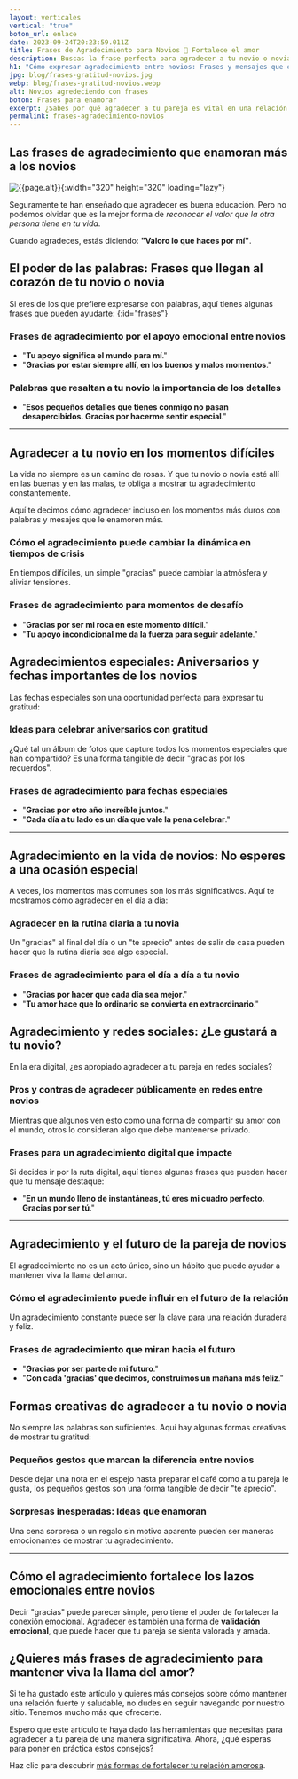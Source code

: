 ```yaml
---
layout: verticales
vertical: "true"
boton_url: enlace
date: 2023-09-24T20:23:59.011Z
title: Frases de Agradecimiento para Novios 💖 Fortalece el amor
description: Buscas la frase perfecta para agradecer a tu novio o novia? 🌹 Encuentra aquí frases y consejos únicos. ¡Haz clic y reafirma tu relación ahora!
h1: "Cómo expresar agradecimiento entre novios: Frases y mensajes que enamoran"
jpg: blog/frases-gratitud-novios.jpg
webp: blog/frases-gratitud-novios.webp
alt: Novios agredeciendo con frases
boton: Frases para enamorar
excerpt: ¿Sabes por qué agradecer a tu pareja es vital en una relación entre novios?  El agradecimiento es más que una cortesía, es un pilar en cualquier **relación amorosa**.
permalink: frases-agradecimiento-novios
---
```

## Las frases de agradecimiento que enamoran más a los novios

![{{page.alt}}]({{site.baseurl}}/img/{{page.webp}} "Agradecimiento enfermeros y doctores"){:width="320" height="320" loading="lazy"}

Seguramente te han enseñado que agradecer es buena educación. Pero no podemos olvidar que es la mejor forma de *reconocer el valor que la otra persona tiene en tu vida*.

Cuando agradeces, estás diciendo: **"Valoro lo que haces por mí"**.

## El poder de las palabras: Frases que llegan al corazón de tu novio o novia

Si eres de los que prefiere expresarse con palabras, aquí tienes algunas frases que pueden ayudarte:
{:id="frases"}

### Frases de agradecimiento por el apoyo emocional entre novios

* "**Tu apoyo significa el mundo para mí**."
* "**Gracias por estar siempre allí, en los buenos y malos momentos**."

### Palabras que resaltan a tu novio la importancia de los detalles

* "**Esos pequeños detalles que tienes conmigo no pasan desapercibidos. Gracias por hacerme sentir especial**."

----

## Agradecer a tu novio en los momentos difíciles

La vida no siempre es un camino de rosas. Y que tu novio o novia esté allí en las buenas y en las malas, te obliga a mostrar tu agradecimiento constantemente. 

Aquí te decimos cómo agradecer incluso en los momentos más duros con palabras y mesajes que le enamoren más.

### Cómo el agradecimiento puede cambiar la dinámica en tiempos de crisis 

En tiempos difíciles, un simple "gracias" puede cambiar la atmósfera y aliviar tensiones. 

### Frases de agradecimiento para momentos de desafío

* "**Gracias por ser mi roca en este momento difícil**."
* "**Tu apoyo incondicional me da la fuerza para seguir adelante**."

## Agradecimientos especiales: Aniversarios y fechas importantes de los novios

Las fechas especiales son una oportunidad perfecta para expresar tu gratitud:

### Ideas para celebrar aniversarios con gratitud

¿Qué tal un álbum de fotos que capture todos los momentos especiales que han compartido? Es una forma tangible de decir "gracias por los recuerdos".

### Frases de agradecimiento para fechas especiales

* "**Gracias por otro año increíble juntos**."
* "**Cada día a tu lado es un día que vale la pena celebrar**."

----

## Agradecimiento en la vida de novios: No esperes a una ocasión especial

A veces, los momentos más comunes son los más significativos. Aquí te mostramos cómo agradecer en el día a día:

### Agradecer en la rutina diaria a tu novia

Un "gracias" al final del día o un "te aprecio" antes de salir de casa pueden hacer que la rutina diaria sea algo especial.

### Frases de agradecimiento para el día a día a tu novio

* "**Gracias por hacer que cada día sea mejor**."
* "**Tu amor hace que lo ordinario se convierta en extraordinario**."

## Agradecimiento y redes sociales: ¿Le gustará a tu novio?

En la era digital, ¿es apropiado agradecer a tu pareja en redes sociales?

### Pros y contras de agradecer públicamente en redes entre novios

Mientras que algunos ven esto como una forma de compartir su amor con el mundo, otros lo consideran algo que debe mantenerse privado.

### Frases para un agradecimiento digital que impacte

Si decides ir por la ruta digital, aquí tienes algunas frases que pueden hacer que tu mensaje destaque:

* "**En un mundo lleno de instantáneas, tú eres mi cuadro perfecto. Gracias por ser tú**."

----

## Agradecimiento y el futuro de la pareja de novios

El agradecimiento no es un acto único, sino un hábito que puede ayudar a mantener viva la llama del amor.

### Cómo el agradecimiento puede influir en el futuro de la relación

Un agradecimiento constante puede ser la clave para una relación duradera y feliz.

### Frases de agradecimiento que miran hacia el futuro

* "**Gracias por ser parte de mi futuro**."
* "**Con cada 'gracias' que decimos, construimos un mañana más feliz**."

## Formas creativas de agradecer a tu novio o novia

No siempre las palabras son suficientes. Aquí hay algunas formas creativas de mostrar tu gratitud:

### Pequeños gestos que marcan la diferencia entre novios

Desde dejar una nota en el espejo hasta preparar el café como a tu pareja le gusta, los pequeños gestos son una forma tangible de decir "te aprecio".

### Sorpresas inesperadas: Ideas que enamoran

Una cena sorpresa o un regalo sin motivo aparente pueden ser maneras emocionantes de mostrar tu agradecimiento. 

----

## Cómo el agradecimiento fortalece los lazos emocionales entre novios

Decir "gracias" puede parecer simple, pero tiene el poder de fortalecer la conexión emocional. Agradecer es también una forma de **validación emocional**, que puede hacer que tu pareja se sienta valorada y amada.

## ¿Quieres más frases de agradecimiento para mantener viva la llama del amor?

Si te ha gustado este artículo y quieres más consejos sobre cómo mantener una relación fuerte y saludable, no dudes en seguir navegando por nuestro sitio. Tenemos mucho más que ofrecerte.

Espero que este artículo te haya dado las herramientas que necesitas para agradecer a tu pareja de una manera significativa. Ahora, ¿qué esperas para poner en práctica estos consejos?

Haz clic para descubrir [más formas de fortalecer tu relación amorosa](/).
